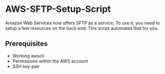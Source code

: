 # AWS-SFTP-Setup-Script



Amazon Web Services now offers SFTP as a service; To use it, you need to setup a few resources on the back end; This script automates that for you.

## Prerequisites

- Working awscli
- Permissions within the AWS account
- SSH key-pair
